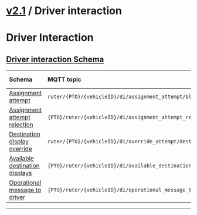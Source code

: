 # [v2.1](../../README.md) / Driver interaction 
 
# Driver Interaction 
 ## [Driver interaction Schema](README.md) 
 
Schema                                | MQTT topic                                                               | Produced by | Consumed by 
| :---------------------------------- | :----------------------------------------------------------------------- | ----------- | -------- |
[Assignment attempt](assignment-attempt.md) | ```ruter/{PTO}/{vehicleID}/di/assignment_attempt/block```  | Vehicle | Ruter Bo
[Assignment attempt rejection](assignment-attempt-rejection.md) | ```{PTO}/ruter/{vehicleID}/di/assignment_attempt_rejection/block```  | Ruter Bo | Vehicle Avms
[Destination display override](destination-display-override.md) | ```ruter/{PTO}/{vehicleID}/di/override_attempt/destination_display```  | Vehicle | Ruter Dpi
[Available destination displays](available-destination-displays.md) | ```{PTO}/ruter/{vehicleID}/di/available_destination_displays```  | Ruter Bo | Vehicle Avms
[Operational message to driver](operational-message-to-driver.md) | ```{PTO}/ruter/{vehicleID}/di/operational_message_to_driver```  | Ruter Bo | Vehicle Madt

 --- 

